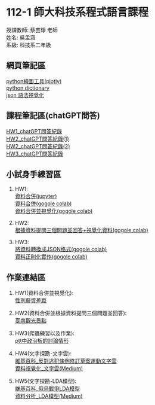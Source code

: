 # 112-1 師大科技系程式語言課程
授課教師: 蔡芸琤 老師  
姓名: 吳孟涵    
系級: 科技系二年級

## 網頁筆記區
[python繪圖工具(plotly)](https://plotly.com/python/)  
[python dictionary](https://www.codecademy.com/learn/dscp-python-fundamentals/modules/dscp-python-dictionaries/cheatsheet)  
[json 語法視覺化](https://jsoncrack.com/)  
## 課程筆記區(chatGPT問答)
[HW1_chatGPT問答紀錄](https://docs.google.com/document/d/1afYrHqR9uLPz_1ZareN8f8sZn1BjBZEY6BU58yLTd0s/edit?usp=sharing)  
[HW2_chatGPT問答紀錄(1)](https://chat.openai.com/c/7451525e-b6d2-4113-a6bf-27a411120700)    
[HW2_chatGPT問答紀錄(2)](https://chat.openai.com/c/871904e9-03db-4ac3-8cf6-ba44eccb30cf)  
[HW3_chatGPT問答紀錄](https://chat.openai.com/c/86ecc4f0-d800-4944-9669-90c746b15af3)  

## 小試身手練習區
1. HW1:  
[資料合併(jupyter)](https://jupyter.org/try-jupyter/lab?path=notebooks%2FHW1_practice.ipynb)  
[資料合併(gogole colab)](https://colab.research.google.com/drive/1GmaZjiD_qD1cTRrQptocXQteQx4BYt70?usp=sharing)  
[資料合併並視覺化(gogole colab)](https://colab.research.google.com/drive/1dGOQa5LycYRT5oOoQFMYjPza-9Kydcim?usp=sharing)

2. HW2:  
[根據資料提問三個問題並回答+視覺化資料(gogole colab)](https://colab.research.google.com/drive/1JUTO5kaPww2cFOQT-aHZuRbhIWEf2k3S?usp=sharing)

3. HW3:  
[將資料轉換成JSON格式(gogole colab)](https://colab.research.google.com/drive/1TrGmomZvHroc3Tc-mfET1W-YmCFFXPrm?usp=sharing)  
[資料正則化實作(gogole colab)](https://colab.research.google.com/drive/1P5g2AfUZhQ2lTJTwBCvMOEXoGnCyC260?usp=sharing)  

## 作業連結區
1. HW1(資料合併並視覺化):  
[性別薪資差距](https://colab.research.google.com/drive/1Y8AFjkx3lp9OWHS4qangn9gTrSKjqDmJ?usp=sharing)

2. HW2(資料合併並根據資料提問三個問題並回答):  
[臺南觀光景點](https://colab.research.google.com/drive/18IpvAmWTyodewv9jBpTIwtf9vuhVGiZ_?usp=drive_link)

3. HW3(爬蟲練習以及作業):  
 [ptt中政治板的討論情形](https://colab.research.google.com/drive/1Wrbccp5PufarEoqIjKnW4w0VQrdfHJO_?usp=sharing)  

4. HW4(文字探勘-文字雲):  
[維基百科_反對逃犯條例修訂草案運動文字雲](https://colab.research.google.com/drive/1xTp0gMni-u-pcS8l1PdFFC6ECCNDZu2z?usp=sharing)  
[資料視覺化_文字雲(Medium)](https://medium.com/@grace115306/資料視覺化-文字雲-706b5ae98934)  

5. HW5(文字探勘-LDA模型):    
[維基百科_俄烏戰爭LDA模型](https://colab.research.google.com/drive/1oeKnNfl_QvjYO5-iDp3XmyexHgsfsytQ?usp=sharing)  
[資料分析_LDA模型(Medium)](https://medium.com/@grace115306/資料分析-lda模型生成-5961bb4ea0ca)  

